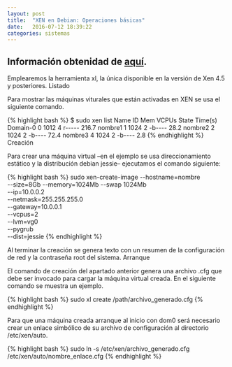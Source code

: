 ```yaml
---
layout: post
title:  "XEN en Debian: Operaciones básicas"
date:   2016-07-12 18:39:22
categories: sistemas
---
```

Información obtenidad de [aquí](http://wiki.xenproject.org/wiki/Main_Page).
------------------------------

Emplearemos la herramienta xl, la única disponible en la versión de Xen 4.5 y posteriores.
Listado

Para mostrar las máquinas viturales que están activadas en XEN se usa el siguiente comando.

{% highlight bash %}
$ sudo xen list
Name           ID   Mem VCPUs	State	Time(s)
Domain-0            0  1012     4     r-----     216.7
nombre1             1  1024     2     -b----      28.2
nombre2             2  1024     2     -b----      72.4
nombre3             4  1024     2     -b----       2.8
{% endhighlight %}
Creación

Para crear una máquina virtual –en el ejemplo se usa direccionamiento estático y la distribución debian jessie– ejecutamos el comando siguiente:

{% highlight bash %}
sudo xen-create-image --hostname=nombre \
  --size=8Gb --memory=1024Mb --swap 1024Mb \
  --ip=10.0.0.2 \
  --netmask=255.255.255.0 \
  --gateway=10.0.0.1 \
  --vcpus=2 \
  --lvm=vg0 \
  --pygrub \
  --dist=jessie
{% endhighlight %}

Al terminar la creación se genera texto con un resumen de la configuración de red y la contraseña root del sistema.
Arranque

El comando de creación del apartado anterior genera una archivo .cfg que debe ser invocado para cargar la máquina virtual creada. En el siguiente comando se muestra un ejemplo.

{% highlight bash %}
sudo xl create /path/archivo_generado.cfg
{% endhighlight %}

Para que una máquina creada arranque al inicio con dom0 será necesario crear un enlace simbólico de su archivo de configuración al directorio /etc/xen/auto.

{% highlight bash %}
sudo ln -s /etc/xen/archivo_generado.cfg /etc/xen/auto/nombre_enlace.cfg
{% endhighlight %}
